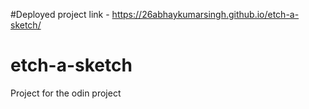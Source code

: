 #Deployed project link - https://26abhaykumarsingh.github.io/etch-a-sketch/

# etch-a-sketch
Project for the odin project
